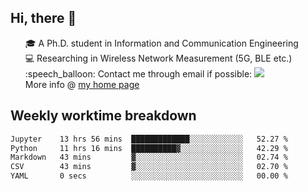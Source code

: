 <h2 > Hi, there 👋 </h3>

<div >
 <ul>
 🎓 A Ph.D. student in Information and Communication Engineering <br>
 💻 Researching in Wireless Network Measurement (5G, BLE etc.)<br>
 :speech_balloon: Contact me through email if possible: <a href="mailto:ethanjia@sjtu.edu.cn"><img src="https://img.shields.io/badge/-ethanjia@sjtu.edu.cn-c14438?style=plastic&logo=Gmail&logoColor=white&link=mailto:mailto:ethanjia@sjtu.edu.cn"></a> <br>
  More info @ <a href="https://haifengjia.github.io">my home page</a>
 </ul>
</div>

<h2 >
Weekly worktime breakdown
</h1>


<!--START_SECTION:waka-->

```txt
Jupyter    13 hrs 56 mins  █████████████░░░░░░░░░░░░   52.27 %
Python     11 hrs 16 mins  ██████████▓░░░░░░░░░░░░░░   42.29 %
Markdown   43 mins         ▓░░░░░░░░░░░░░░░░░░░░░░░░   02.74 %
CSV        43 mins         ▓░░░░░░░░░░░░░░░░░░░░░░░░   02.70 %
YAML       0 secs          ░░░░░░░░░░░░░░░░░░░░░░░░░   00.00 %
```

<!--END_SECTION:waka-->


